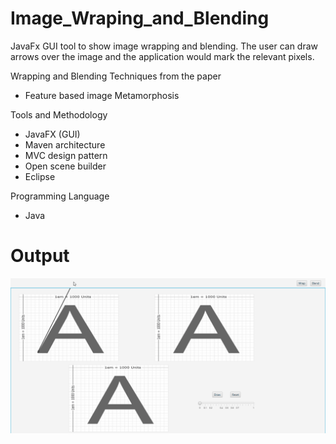 # Image_Wraping_and_Blending

JavaFx GUI tool to show image wrapping and blending. The user can draw arrows over the image and the application would mark the relevant pixels.

Wrapping and Blending Techniques from the paper
- Feature based image Metamorphosis

Tools and Methodology
- JavaFX (GUI)
- Maven architecture
- MVC design pattern
- Open scene builder
- Eclipse

Programming Language
- Java

# Output
![output-image](https://github.com/Johny-kann/Image_Wraping_and_Blending/blob/Worker/Output%20Screen%20shot/output.gif)
